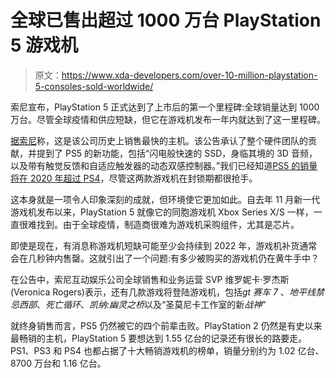 # 全球已售出超过 1000 万台 PlayStation 5 游戏机

> 原文：<https://www.xda-developers.com/over-10-million-playstation-5-consoles-sold-worldwide/>

索尼宣布，PlayStation 5 正式达到了上市后的第一个里程碑:全球销量达到 1000 万台。尽管全球疫情和供应短缺，但它在游戏机发布一年内就达到了这一里程碑。

[据索尼](https://www.sie.com/en/blog/a-new-milestone-sie-sells-10-million-playstation-5-consoles-globally/)称，这是该公司历史上销售最快的主机。该公告承认了整个硬件团队的贡献，并提到了 PS5 的新功能，包括“闪电般快速的 SSD，身临其境的 3D 音频，以及带有触觉反馈和自适应触发器的动态双感控制器。”我们已经知道[PS5 的销量将在 2020 年超过 PS4](https://www.xda-developers.com/sony-playstation-5-sales-figures/)，尽管这两款游戏机在封锁期都很抢手。

这本身就是一项令人印象深刻的成就，但环境使它更加如此。自去年 11 月新一代游戏机发布以来，PlayStation 5 就像它的同胞游戏机 Xbox Series X/S 一样，一直很难找到。由于全球疫情，制造商很难为游戏机采购组件，尤其是芯片。

即使是现在，有消息称游戏机短缺可能至少会持续到 2022 年，游戏机补货通常会在几秒钟内售罄。这就引出了一个问题:有多少被购买的游戏机仍在黄牛手中？

在公告中，索尼互动娱乐公司全球销售和业务运营 SVP 维罗妮卡·罗杰斯(Veronica Rogers)表示，还有几款游戏将登陆游戏机，包括*gt 赛车 7* 、*地平线禁忌西部*、*死亡循环*、*凯纳:幽灵之桥*以及“圣莫尼卡工作室的新*战神*”

就终身销售而言，PS5 仍然被它的四个前辈击败。PlayStation 2 仍然是有史以来最畅销的主机，PlayStation 5 要想达到 1.55 亿台的记录还有很长的路要走。PS1、PS3 和 PS4 也都占据了十大畅销游戏机的榜单，销量分别约为 1.02 亿台、8700 万台和 1.16 亿台。